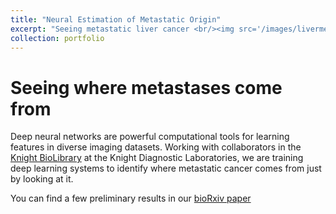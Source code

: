 ```yaml
---
title: "Neural Estimation of Metastatic Origin"
excerpt: "Seeing metastatic liver cancer <br/><img src='/images/livermet.png' width="200">"
collection: portfolio
---
```


# Seeing where metastases come from

Deep neural networks are powerful computational tools for learning features in diverse imaging datasets. Working with collaborators in the [Knight BioLibrary](https://knightdxlabs.ohsu.edu/home/research-services/knight-cancer-institute-biolibrary) at the Knight Diagnostic Laboratories, we are training deep learning systems to identify where metastatic cancer comes from just by looking at it. 

You can find a few preliminary results in our [bioRxiv paper](https://www.biorxiv.org/content/10.1101/689828v1)
